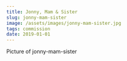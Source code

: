 ```yaml
---
title: Jonny, Mam & Sister
slug: jonny-mam-sister
image: /assets/images/jonny-mam-sister.jpg
tags: commission
date: 2019-01-01
---
```

Picture of jonny-mam-sister

